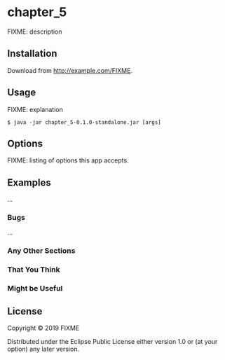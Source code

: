 # chapter_5

FIXME: description

## Installation

Download from http://example.com/FIXME.

## Usage

FIXME: explanation

    $ java -jar chapter_5-0.1.0-standalone.jar [args]

## Options

FIXME: listing of options this app accepts.

## Examples

...

### Bugs

...

### Any Other Sections
### That You Think
### Might be Useful

## License

Copyright © 2019 FIXME

Distributed under the Eclipse Public License either version 1.0 or (at
your option) any later version.

